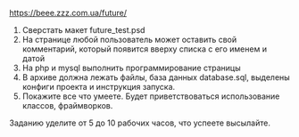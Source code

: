 https://beee.zzz.com.ua/future/

1. Сверстать макет future_test.psd
2. На странице любой пользователь может оставить свой комментарий, который появится вверху списка с его именем и датой
3. На php и mysql выполнить программирование страницы
4. В архиве должна лежать файлы, база данных database.sql, выделены конфиги проекта и инструкция запуска.
5. Покажите все что умеете. Будет приветствоваться использование классов, фраймворков.

Заданию уделите от 5 до 10 рабочих часов, что успеете высылайте.
